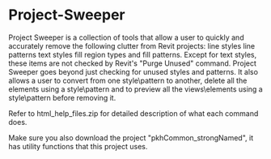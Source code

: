 # Project-Sweeper

Project Sweeper is a collection of tools that allow a user to quickly and accurately remove the following clutter from Revit projects:
  line styles
  line patterns
  text styles
  fill region types and
  fill patterns.
Except for text styles, these items are not checked by Revit's "Purge Unused" command. Project Sweeper goes beyond just checking for unused styles and patterns. 
It also allows a user to convert from one style\pattern to another, delete all the elements using a style\pattern and to preview all the views\elements using a 
style\pattern before removing it.

Refer to html_help_files.zip for detailed description of what each command does.

Make sure you also download the project "pkhCommon_strongNamed", it has utility functions that this project uses.
